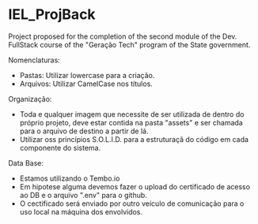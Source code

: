 # IEL_ProjBack
Project proposed for the completion of the second module of the Dev. FullStack course of the "Geração Tech" program of the State government.

Nomenclaturas:
- Pastas:
 Utilizar lowercase para a criação.
- Arquivos:
  Utilizar CamelCase nos títulos.

Organização:
- Toda e qualquer imagem que necessite de ser utilizada de dentro do próprio projeto, deve estar contida na pasta "assets" e ser chamada para o arquivo de destino a partir de lá.
- Utilizar oss princípios S.O.L.I.D. para a estruturaçã do código em cada componente do sistema.

Data Base:
- Estamos utilizando o Tembo.io
- Em hipotese alguma devemos fazer o upload do certificado de acesso ao DB e o arquivo ".env" para o github.
- O cectificado será enviado por outro veículo de comunicação para o uso local na máquina dos envolvidos.
